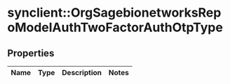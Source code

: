 # synclient::OrgSagebionetworksRepoModelAuthTwoFactorAuthOtpType


## Properties
Name | Type | Description | Notes
------------ | ------------- | ------------- | -------------



